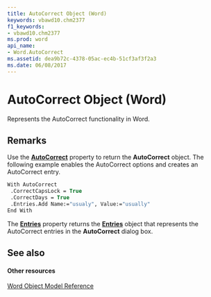 ```yaml
---
title: AutoCorrect Object (Word)
keywords: vbawd10.chm2377
f1_keywords:
- vbawd10.chm2377
ms.prod: word
api_name:
- Word.AutoCorrect
ms.assetid: dea9b72c-4378-05ac-ec4b-51cf3af3f2a3
ms.date: 06/08/2017
---
```



# AutoCorrect Object (Word)

Represents the AutoCorrect functionality in Word.


## Remarks

Use the  **[AutoCorrect](Word.Application.AutoCorrect.md)** property to return the **AutoCorrect** object. The following example enables the AutoCorrect options and creates an AutoCorrect entry.


```vb
With AutoCorrect 
 .CorrectCapsLock = True 
 .CorrectDays = True 
 .Entries.Add Name:="usualy", Value:="usually" 
End With
```

The  **[Entries](Word.AutoCorrect.Entries.md)** property returns the **[Entries](Word.AutoCorrect.Entries.md)** object that represents the AutoCorrect entries in the **AutoCorrect** dialog box.


## See also


#### Other resources


[Word Object Model Reference](http://msdn.microsoft.com/library/be452561-b436-bb9b-6f94-3faa9a74a6fd%28Office.15%29.aspx)


